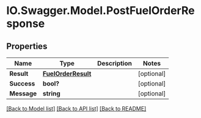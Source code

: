 # IO.Swagger.Model.PostFuelOrderResponse
## Properties

Name | Type | Description | Notes
------------ | ------------- | ------------- | -------------
**Result** | [**FuelOrderResult**](FuelOrderResult.md) |  | [optional] 
**Success** | **bool?** |  | [optional] 
**Message** | **string** |  | [optional] 

[[Back to Model list]](../README.md#documentation-for-models) [[Back to API list]](../README.md#documentation-for-api-endpoints) [[Back to README]](../README.md)

